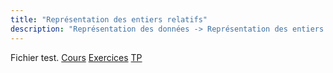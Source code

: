 ```yaml
---
title: "Représentation des entiers relatifs"
description: "Représentation des données -> Représentation des entiers relatifs"
---
```


Fichier test.
[Cours](./cours)
[Exercices](./exercices)
[TP](./tp)